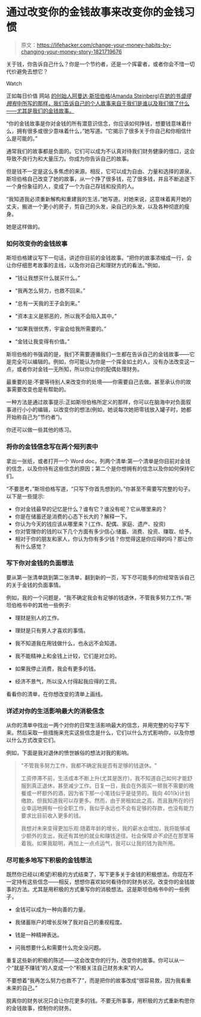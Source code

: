 # 通过改变你的金钱故事来改变你的金钱习惯

> 原文：<https://lifehacker.com/change-your-money-habits-by-changing-your-money-story-1821719676>

关于钱，你告诉自己什么？你是一个节约者，还是一个挥霍者，或者你会不惜一切代价避免去想它？

Watch

正如每日价值 网站 [的创始人阿曼达·斯坦伯格(Amanda Steinberg)在她的书*值得拥有*中所写的那样，我们告诉自己的个人故事来自于我们是谁以及我们做了什么——尤其是我们的金钱故事。](https://www.dailyworth.com)

“你的金钱故事是你对金钱的所有潜意识信念，你应该如何挣钱，想要钱意味着什么，拥有很多或很少意味着什么，”她写道。“它揭示了很多关于你自己和你相信什么是可能的。”

通常我们的故事都是负面的。它们可以成为不认真对待我们财务健康的借口，这会导致不良行为和大量压力。你成为你告诉自己的故事。

但是钱不一定是这么多焦虑的来源。相反，它可以成为自由、力量和选择的源泉。斯坦伯格自己改变了她的故事，从一个挣了很多钱，花了很多钱，并且不断追逐下一个身份象征的人，变成了一个为自己存钱和投资的人。

“我知道我必须重新解构和重建我的生活，”她写道。对她来说，这意味着离开她的丈夫，搬进一个更小的房子，剪自己的头发，染自己的头发，以及各种彻底的瘦身。

她是这样做的。

### 如何改变你的金钱故事

斯坦伯格建议写下一句话，讲述你目前的金钱故事。“把你的故事浓缩成一行，会让你仔细思考故事的主线，以及你对自己和理财方式的看法。”例如，

*   “钱让我想买什么就买什么。”

*   “我再怎么努力，也救不回来。”

*   “总有一天我的王子会到来。”

*   “资本主义是邪恶的，所以我不会陷入其中。”
*   “如果我很优秀，宇宙会给我所需要的。”
*   “金钱让我变得有价值。”

斯坦伯格的书强调的是，我们不需要遵循我们一生都在告诉自己的金钱故事——它是完全可以编辑的。例如，你可能认为你是一个挥金如土的人，没有办法改变这一点，或者你对金钱一无所知，所以你让你的配偶处理财务。

最重要的是:不要等待别人来改变你的处境——你需要自己去做。甚至承认你的故事需要改变也是有帮助的。

一种方法是通过故事提示:正如斯坦伯格所定义的那样，你可以在脑海中对负面叙事进行小小的编辑，以改变你的想法(例如，她说每次她把零钱放入罐子时，她都开始称自己为“节约者”)。

你还可以做一些其他的练习。

### 将你的金钱信念写在两个短列表中

拿出一张纸，或者打开一个 Word doc，列两个清单:第一个清单是你目前对金钱的信念，以及你持有这些信念的原因；第二个是你想拥有的信念以及你如何保持它们。

“不要思考，”斯坦伯格写道，“只写下你首先想到的。”你甚至不需要写完整的句子。以下是一些提示:

*   你对金钱最早的记忆是什么？谁有它？谁没有呢？它从哪里来的？
*   你是在储蓄还是消费的心态下长大的？解释一下。
*   你认为今天的钱应该从哪里来？(工作、配偶、家庭、遗产、投资)
*   你对管理你的钱的以下几个方面有多少信心:储蓄、消费、投资、赚取、给予。
*   相对于你的朋友和家人，你认为你有多少钱？你觉得这是你应得的吗？那让你有什么感觉？

### 写下你对金钱的负面想法

要从第一张清单跳到第二张清单，翻到新的一页，写下尽可能多的你经常告诉自己的关于金钱的负面事情。

例如，我的一个问题是，“我不确定我会有足够的钱退休，不管我多努力工作。”斯坦伯格书中的其他一些例子:

*   理财是别人的工作。
*   理财是只有男人才喜欢的事情。
*   我不知道我在用钱做什么，也永远不会知道。

*   我不能精神上和金钱上计较，它们是对立的。
*   如果我停止消费，我会有更多的钱。

*   经济不景气，所以没人付得起我应得的工资。

看看你的清单，在你想改变的清单上画线。

### 详述对你的生活影响最大的消极信念

从你的清单中找出一两个对你的日常生活影响最大的信念，并用完整的句子写下来。然后采取一些措施来充实这些信念是什么，它们以什么方式影响你，以及你想以什么方式改变它们。

例如，下面是我对退休的愤世嫉俗的想法对我的影响。

> "不管我多努力工作，我都不确定我是否有足够的钱退休。"
> 
> 工资停滞不前，生活成本不断上升(尤其是医疗)，我不知道自己如何才能舒服到真正退休，甚至减少工作。日复一日，我会在外面买一顿我不需要的晚餐或一杯额外的酒，因为省下那一小笔钱似乎是徒劳的。我向 401(k)计划缴款，但我知道我可以存更多。然而，由于房租如此之高，而且我所在的行业幸运地拥有一份全职工作，我似乎永远也不会有足够的存款，也没有能力要求比目前收入更多的钱。
> 
> 我想对未来变得更加乐观:随着年龄的增长，我的薪水会增加，我将能够减少额外的支出，我还有其他的就业和赚钱途径。社会保障*会不会*还在那里等着我。如果我聪明，再加上一点点运气，我可以让我的钱为我所用。

### 尽可能多地写下积极的金钱想法

既然你已经以(希望)积极的方式结束了，写下更多关于金钱的积极想法。你现在不一定持有这些信念——相反，想想你喜欢如何看待你的财务状况。改变你的金钱故事的方法。尤其是用积极的方式重写你的消极想法。这是斯坦伯格书中的一些例子，

*   金钱可以成为一种向善的力量。

*   我储蓄账户的增长反映了我对自己的重视程度。
*   钱是一种精神表达。
*   问我想要什么和需要什么完全没问题。

重复这些新的积极的陈述——这会改变你的行为，改变你的故事。你可以从一个“就是不赚钱”的人变成一个“积极关注自己财务未来”的人。

不要想着“我再怎么努力也救不了”，而是把你的故事改成“很容易救，因为我看重未来的自己。”

脱离你的财务状况只会让你花更多的钱。不要无所事事，用积极的方式重新构思你的金钱故事，控制你的财务。